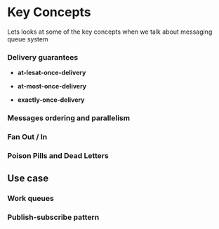# Key Concepts

Lets looks at some of the key concepts when we talk about messaging queue system


### Delivery guarantees			


*   **at-lesat-once-delivery**

*   **at-most-once-delivery**

*   **exactly-once-delivery**


### Messages ordering and parallelism

### Fan Out / In

### Poison Pills and Dead Letters


## Use case

### Work queues

### Publish-subscribe pattern



